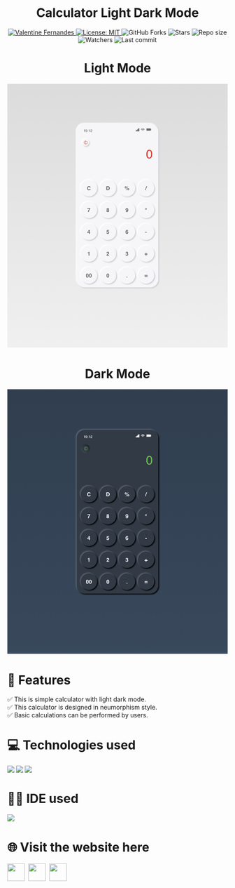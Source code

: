 <h1 align="center"> Calculator Light Dark Mode </h1>
 
<p align="center"> 
<a href="http://www.linkedin.com/in/valentine-fernandes-75701622b">
       <img alt="Valentine Fernandes" src="https://img.shields.io/badge/-ValentineFernandes-FF6347?style=flat&logo=Linkedin&logoColor=white" />
   </a>
  <a href="https://github.com/ValentineFernandes/calculator-light-dark-mode/blob/main/LICENSE">
    <img alt="License: MIT" src="https://img.shields.io/github/license/ValentineFernandes/calculator-light-dark-mode?color=red" target="_blank" />
  </a>
  <img alt="GitHub Forks" src="https://img.shields.io/github/forks/ValentineFernandes/calculator-light-dark-mode?color=red" />
  <img alt="Stars" src="https://img.shields.io/github/stars/ValentineFernandes/calculator-light-dark-mode?color=red" />
  <img alt="Repo size" src="https://img.shields.io/github/repo-size/ValentineFernandes/calculator-light-dark-mode?color=red" />
<img alt= "Watchers" src="https://img.shields.io/github/watchers/ValentineFernandes/calculator-light-dark-mode?color=red" />
<img alt= "Last commit" src="https://img.shields.io/github/last-commit/ValentineFernandes/calculator-light-dark-mode?color=red" />
</p>

<h1 align="center">Light Mode </h1>
<div align="center">
<img width="600" src="https://github.com/ValentineFernandes/ValentineFernandes/blob/main/Portfolio/light.jpg">
</div>

<h1 align="center">Dark Mode </h1>
<div align="center">
<img width="600" src="https://github.com/ValentineFernandes/ValentineFernandes/blob/main/Portfolio/dark.jpg">
</div>

# 📝 Features
✅ This is simple calculator with light dark mode.<br/> 
✅ This calculator is designed in neumorphism style.<br/> 
✅ Basic calculations can be performed by users.

# 💻 Technologies used
<img src="https://img.shields.io/badge/HTML5-FF3300?style=for-the-badge&logo=html5&logoColor=white">
<img src="https://img.shields.io/badge/CSS3-0066FF?style=for-the-badge&logo=css3&logoColor=white">
<img src="https://img.shields.io/badge/JavaScript-FFF600?style=for-the-badge&logo=javascript&logoColor=white">

# 👩‍💻 IDE used
<img src="https://img.shields.io/badge/Atom-00E68A?style=for-the-badge&logo=Atom&logoColor=white">

# 🌐 Visit the website here
<a href="https://valentinefernandes.github.io/calculator-light-dark-mode/">
<img width="40" height="40" src="https://github.com/ValentineFernandes/ValentineFernandes/blob/main/Portfolio/github.png"></a>
&nbsp;<a href="https://calculatorlightdarkmode.netlify.app"><img width="40" height="40" src="https://github.com/ValentineFernandes/ValentineFernandes/blob/main/Portfolio/netlify.jpg"></a>
&nbsp;<a href="https://calculator-light-dark-mode-three.vercel.app/"><img width="40" height="40" src="https://github.com/ValentineFernandes/ValentineFernandes/blob/main/Portfolio/vercel.png"></a>





